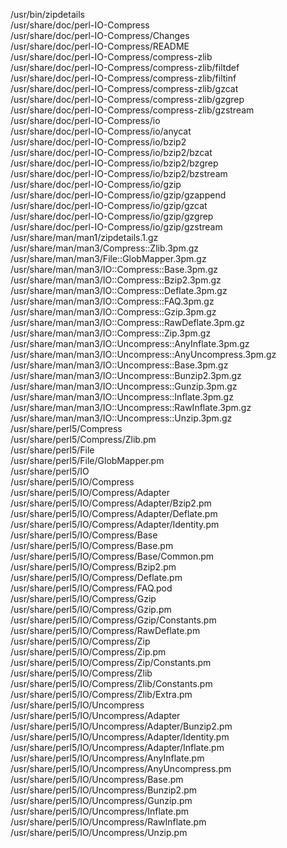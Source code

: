 /usr/bin/zipdetails  
/usr/share/doc/perl-IO-Compress  
/usr/share/doc/perl-IO-Compress/Changes  
/usr/share/doc/perl-IO-Compress/README  
/usr/share/doc/perl-IO-Compress/compress-zlib  
/usr/share/doc/perl-IO-Compress/compress-zlib/filtdef  
/usr/share/doc/perl-IO-Compress/compress-zlib/filtinf  
/usr/share/doc/perl-IO-Compress/compress-zlib/gzcat  
/usr/share/doc/perl-IO-Compress/compress-zlib/gzgrep  
/usr/share/doc/perl-IO-Compress/compress-zlib/gzstream  
/usr/share/doc/perl-IO-Compress/io  
/usr/share/doc/perl-IO-Compress/io/anycat  
/usr/share/doc/perl-IO-Compress/io/bzip2  
/usr/share/doc/perl-IO-Compress/io/bzip2/bzcat  
/usr/share/doc/perl-IO-Compress/io/bzip2/bzgrep  
/usr/share/doc/perl-IO-Compress/io/bzip2/bzstream  
/usr/share/doc/perl-IO-Compress/io/gzip  
/usr/share/doc/perl-IO-Compress/io/gzip/gzappend  
/usr/share/doc/perl-IO-Compress/io/gzip/gzcat  
/usr/share/doc/perl-IO-Compress/io/gzip/gzgrep  
/usr/share/doc/perl-IO-Compress/io/gzip/gzstream  
/usr/share/man/man1/zipdetails.1.gz  
/usr/share/man/man3/Compress::Zlib.3pm.gz  
/usr/share/man/man3/File::GlobMapper.3pm.gz  
/usr/share/man/man3/IO::Compress::Base.3pm.gz  
/usr/share/man/man3/IO::Compress::Bzip2.3pm.gz  
/usr/share/man/man3/IO::Compress::Deflate.3pm.gz  
/usr/share/man/man3/IO::Compress::FAQ.3pm.gz  
/usr/share/man/man3/IO::Compress::Gzip.3pm.gz  
/usr/share/man/man3/IO::Compress::RawDeflate.3pm.gz  
/usr/share/man/man3/IO::Compress::Zip.3pm.gz  
/usr/share/man/man3/IO::Uncompress::AnyInflate.3pm.gz  
/usr/share/man/man3/IO::Uncompress::AnyUncompress.3pm.gz  
/usr/share/man/man3/IO::Uncompress::Base.3pm.gz  
/usr/share/man/man3/IO::Uncompress::Bunzip2.3pm.gz  
/usr/share/man/man3/IO::Uncompress::Gunzip.3pm.gz  
/usr/share/man/man3/IO::Uncompress::Inflate.3pm.gz  
/usr/share/man/man3/IO::Uncompress::RawInflate.3pm.gz  
/usr/share/man/man3/IO::Uncompress::Unzip.3pm.gz  
/usr/share/perl5/Compress  
/usr/share/perl5/Compress/Zlib.pm  
/usr/share/perl5/File  
/usr/share/perl5/File/GlobMapper.pm  
/usr/share/perl5/IO  
/usr/share/perl5/IO/Compress  
/usr/share/perl5/IO/Compress/Adapter  
/usr/share/perl5/IO/Compress/Adapter/Bzip2.pm  
/usr/share/perl5/IO/Compress/Adapter/Deflate.pm  
/usr/share/perl5/IO/Compress/Adapter/Identity.pm  
/usr/share/perl5/IO/Compress/Base  
/usr/share/perl5/IO/Compress/Base.pm  
/usr/share/perl5/IO/Compress/Base/Common.pm  
/usr/share/perl5/IO/Compress/Bzip2.pm  
/usr/share/perl5/IO/Compress/Deflate.pm  
/usr/share/perl5/IO/Compress/FAQ.pod  
/usr/share/perl5/IO/Compress/Gzip  
/usr/share/perl5/IO/Compress/Gzip.pm  
/usr/share/perl5/IO/Compress/Gzip/Constants.pm  
/usr/share/perl5/IO/Compress/RawDeflate.pm  
/usr/share/perl5/IO/Compress/Zip  
/usr/share/perl5/IO/Compress/Zip.pm  
/usr/share/perl5/IO/Compress/Zip/Constants.pm  
/usr/share/perl5/IO/Compress/Zlib  
/usr/share/perl5/IO/Compress/Zlib/Constants.pm  
/usr/share/perl5/IO/Compress/Zlib/Extra.pm  
/usr/share/perl5/IO/Uncompress  
/usr/share/perl5/IO/Uncompress/Adapter  
/usr/share/perl5/IO/Uncompress/Adapter/Bunzip2.pm  
/usr/share/perl5/IO/Uncompress/Adapter/Identity.pm  
/usr/share/perl5/IO/Uncompress/Adapter/Inflate.pm  
/usr/share/perl5/IO/Uncompress/AnyInflate.pm  
/usr/share/perl5/IO/Uncompress/AnyUncompress.pm  
/usr/share/perl5/IO/Uncompress/Base.pm  
/usr/share/perl5/IO/Uncompress/Bunzip2.pm  
/usr/share/perl5/IO/Uncompress/Gunzip.pm  
/usr/share/perl5/IO/Uncompress/Inflate.pm  
/usr/share/perl5/IO/Uncompress/RawInflate.pm  
/usr/share/perl5/IO/Uncompress/Unzip.pm  
